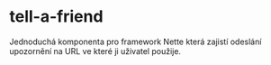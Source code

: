 tell-a-friend
=============

Jednoduchá komponenta pro framework Nette která zajistí odeslání upozornění na URL ve které ji uživatel použije.


